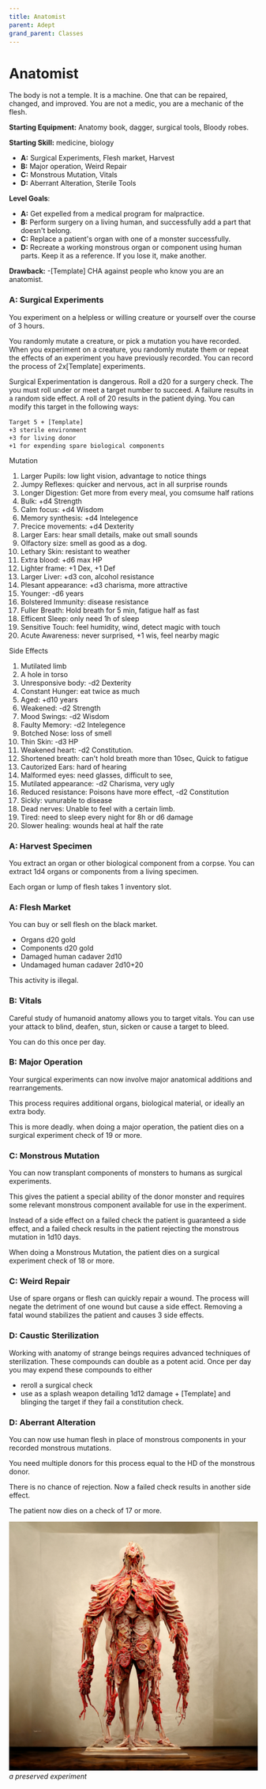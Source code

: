```yaml
---
title: Anatomist
parent: Adept
grand_parent: Classes
---
```


# Anatomist

The body is not a temple. It is a machine. One that can be repaired, changed,
and improved. You are not a medic, you are a mechanic of the flesh.

**Starting Equipment:** Anatomy book, dagger, surgical tools, Bloody robes.

**Starting Skill:** medicine, biology

+ **A:** Surgical Experiments, Flesh market, Harvest 
+ **B:** Major operation, Weird Repair
+ **C:** Monstrous Mutation, Vitals
+ **D:** Aberrant Alteration, Sterile Tools

**Level Goals**: 

+ **A:** 
Get expelled from a medical program for malpractice. 
+ **B:** 
Perform surgery on a living human, and successfully add a part that doesn't
belong.
+ **C:** 
Replace a patient's organ with one of a monster successfully.
+ **D:** 
Recreate a working monstrous organ or component using human parts. Keep it as a
reference. If you lose it, make another.

**Drawback:**
-[Template] CHA against people who know you are an anatomist.   

### A: Surgical Experiments

You experiment on a helpless or willing creature or yourself over the course of 
3 hours. 

You randomly mutate a creature, or pick a mutation you have recorded. 
When you experiment on a creature, you randomly mutate them or repeat the
effects of an experiment you have previously recorded.
You can record the process of 2x[Template] experiments. 

Surgical Experimentation is dangerous.
Roll a d20 for a surgery check.
The you must roll under or meet a target number to succeed.
A failure results in a random side effect. 
A roll of 20 results in the patient dying.
You can modify this target in the following ways:

    Target 5 + [Template]
    +3 sterile environment
    +3 for living donor 
    +1 for expending spare biological components

Mutation
1. Larger Pupils: low light vision, advantage to notice things
2. Jumpy Reflexes: quicker and nervous, act in all surprise rounds
3. Longer Digestion: Get more from every meal, you comsume half rations
4. Bulk: +d4 Strength
5. Calm focus: +d4 Wisdom
6. Memory synthesis: +d4 Intelegence
7. Precice movements: +d4 Dexterity
8. Larger Ears: hear small details, make out small sounds
9. Olfactory size: smell as good as a dog.
10. Lethary Skin: resistant to weather
11. Extra blood: +d6 max HP 
12. Lighter frame: +1 Dex, +1 Def
13. Larger Liver: +d3 con, alcohol resistance
14. Plesant appearance: +d3 charisma, more attractive
15. Younger: -d6 years 
16. Bolstered Immunity: disease resistance
17. Fuller Breath: Hold breath for 5 min, fatigue half as fast
18. Efficent Sleep: only need 1h of sleep
19. Sensitive Touch: feel humidity, wind, detect magic with touch
20. Acute Awareness: never surprised, +1 wis, feel nearby magic

Side Effects
1. Mutilated limb 
2. A hole in torso
3. Unresponsive body: -d2 Dexterity
4. Constant Hunger: eat twice as much
5. Aged: +d10 years
6. Weakened: -d2 Strength
7. Mood Swings: -d2 Wisdom
8. Faulty Memory: -d2 Intelegence
9. Botched Nose: loss of smell
10. Thin Skin: -d3 HP
11. Weakened heart: -d2 Constitution.
12. Shortened breath: can't hold breath more than 10sec, Quick to fatigue
13. Cautorized Ears: hard of hearing
14. Malformed eyes: need glasses, difficult to see, 
15. Mutilated appearance: -d2 Charisma, very ugly
16. Reduced resistance: Poisons have more effect, -d2 Constitution
17. Sickly: vunurable to disease
18. Dead nerves: Unable to feel with a certain limb. 
19. Tired: need to sleep every night for 8h or d6 damage
20. Slower healing: wounds heal at half the rate

### A: Harvest Specimen 
You extract an organ or other biological component from a corpse. 
You can extract 1d4 organs or components from a living specimen.

Each organ or lump of flesh takes 1 inventory slot.

### A: Flesh Market

You can buy or sell flesh on the black market. 

- Organs d20 gold
- Components d20 gold
- Damaged human cadaver 2d10
- Undamaged human cadaver 2d10+20

This activity is illegal.

### B: Vitals

Careful study of humanoid anatomy allows you to target vitals. 
You can use your attack to blind, deafen, stun, sicken or cause a target to 
bleed. 

You can do this once per day.

### B: Major Operation

Your surgical experiments can now involve major anatomical additions and
rearrangements.

This process requires additional organs, biological material, or ideally an
extra body. 

This is more deadly. 
when doing a major operation, the patient dies on a surgical experiment check
of 19 or more. 

### C: Monstrous Mutation

You can now transplant components of monsters to humans as surgical
experiments.

This gives the patient a special ability of the donor monster and requires some 
relevant monstrous component available for use in the experiment.

Instead of a side effect on a failed check
the patient is guaranteed a side effect, and a failed check results in the
patient rejecting the monstrous mutation in 1d10 days.

When doing a Monstrous Mutation, the patient dies on 
a surgical experiment check of 18 or more.

### C: Weird Repair

Use of spare organs or flesh can quickly repair a wound. 
The process will negate the detriment of one wound but cause a side effect. 
Removing a fatal wound stabilizes the patient and causes 3 side effects.

### D: Caustic Sterilization  
Working with anatomy of strange beings requires advanced techniques of
sterilization. These compounds can double as a potent acid. Once per day you
may expend these compounds to either 
- reroll a surgical check 
- use as a splash weapon detailing 1d12 damage + [Template] and blinging 
the target if they fail a constitution check. 

### D: Aberrant Alteration

You can now use human flesh in place of monstrous components in your recorded
monstrous mutations. 

You need multiple donors for this process equal to the HD of the monstrous
donor.

There is no chance of rejection. 
Now a failed check results in another side effect. 

The patient now dies on a check of 17 or more.

![Alt](images/anatomist_experiment.png)
*a preserved experiment*
